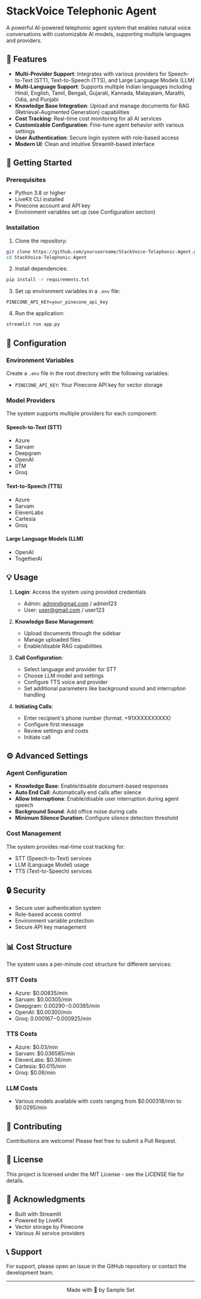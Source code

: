 # StackVoice Telephonic Agent

A powerful AI-powered telephonic agent system that enables natural voice conversations with customizable AI models, supporting multiple languages and providers.

## 🌟 Features

- **Multi-Provider Support**: Integrates with various providers for Speech-to-Text (STT), Text-to-Speech (TTS), and Large Language Models (LLM)
- **Multi-Language Support**: Supports multiple Indian languages including Hindi, English, Tamil, Bengali, Gujarati, Kannada, Malayalam, Marathi, Odia, and Punjabi
- **Knowledge Base Integration**: Upload and manage documents for RAG (Retrieval-Augmented Generation) capabilities
- **Cost Tracking**: Real-time cost monitoring for all AI services
- **Customizable Configuration**: Fine-tune agent behavior with various settings
- **User Authentication**: Secure login system with role-based access
- **Modern UI**: Clean and intuitive Streamlit-based interface

## 🚀 Getting Started

### Prerequisites

- Python 3.8 or higher
- LiveKit CLI installed
- Pinecone account and API key
- Environment variables set up (see Configuration section)

### Installation

1. Clone the repository:
```bash
git clone https://github.com/yourusername/StackVoice-Telephonic-Agent.git
cd StackVoice-Telephonic-Agent
```

2. Install dependencies:
```bash
pip install -r requirements.txt
```

3. Set up environment variables in a `.env` file:
```env
PINECONE_API_KEY=your_pinecone_api_key
```

4. Run the application:
```bash
streamlit run app.py
```

## 🔧 Configuration

### Environment Variables

Create a `.env` file in the root directory with the following variables:
- `PINECONE_API_KEY`: Your Pinecone API key for vector storage

### Model Providers

The system supports multiple providers for each component:

#### Speech-to-Text (STT)
- Azure
- Sarvam
- Deepgram
- OpenAI
- IITM
- Groq

#### Text-to-Speech (TTS)
- Azure
- Sarvam
- ElevenLabs
- Cartesia
- Groq

#### Large Language Models (LLM)
- OpenAI
- TogetherAI

## 💡 Usage

1. **Login**: Access the system using provided credentials
   - Admin: admin@gmail.com / admin123
   - User: user@gmail.com / user123

2. **Knowledge Base Management**:
   - Upload documents through the sidebar
   - Manage uploaded files
   - Enable/disable RAG capabilities

3. **Call Configuration**:
   - Select language and provider for STT
   - Choose LLM model and settings
   - Configure TTS voice and provider
   - Set additional parameters like background sound and interruption handling

4. **Initiating Calls**:
   - Enter recipient's phone number (format: +91XXXXXXXXXX)
   - Configure first message
   - Review settings and costs
   - Initiate call

## ⚙️ Advanced Settings

### Agent Configuration
- **Knowledge Base**: Enable/disable document-based responses
- **Auto End Call**: Automatically end calls after silence
- **Allow Interruptions**: Enable/disable user interruption during agent speech
- **Background Sound**: Add office noise during calls
- **Minimum Silence Duration**: Configure silence detection threshold

### Cost Management
The system provides real-time cost tracking for:
- STT (Speech-to-Text) services
- LLM (Language Model) usage
- TTS (Text-to-Speech) services

## 🔒 Security

- Secure user authentication system
- Role-based access control
- Environment variable protection
- Secure API key management

## 📊 Cost Structure

The system uses a per-minute cost structure for different services:

### STT Costs
- Azure: $0.00835/min
- Sarvam: $0.00305/min
- Deepgram: $0.00290-$0.00385/min
- OpenAI: $0.00300/min
- Groq: $0.000167-$0.000925/min

### TTS Costs
- Azure: $0.03/min
- Sarvam: $0.036585/min
- ElevenLabs: $0.36/min
- Cartesia: $0.015/min
- Groq: $0.06/min

### LLM Costs
- Various models available with costs ranging from $0.000318/min to $0.0295/min

## 🤝 Contributing

Contributions are welcome! Please feel free to submit a Pull Request.

## 📝 License

This project is licensed under the MIT License - see the LICENSE file for details.

## 🙏 Acknowledgments

- Built with Streamlit
- Powered by LiveKit
- Vector storage by Pinecone
- Various AI service providers

## 📞 Support

For support, please open an issue in the GitHub repository or contact the development team.

---

<div align="center">
Made with 💜 by Sample Set
</div>